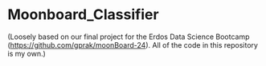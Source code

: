 # Moonboard_Classifier
(Loosely based on our final project for the Erdos Data Science Bootcamp (https://github.com/gprak/moonBoard-24). All of the code in this repository is my own.)
